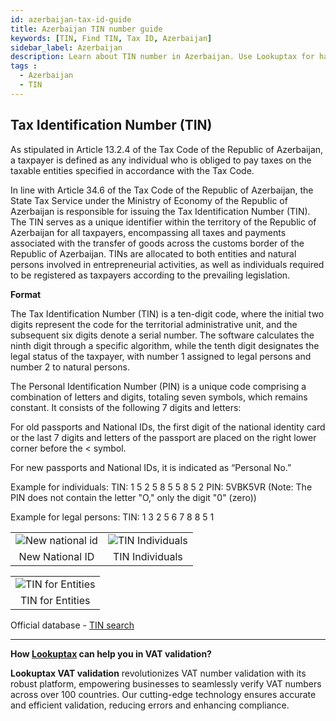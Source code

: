 ```yaml
---
id: azerbaijan-tax-id-guide
title: Azerbaijan TIN number guide
keywords: [TIN, Find TIN, Tax ID, Azerbaijan]
sidebar_label: Azerbaijan
description: Learn about TIN number in Azerbaijan. Use Lookuptax for hassle-free tax id validation in Azerbaijan and other 100+ countries
tags : 
  - Azerbaijan
  - TIN
---
```


## Tax Identification Number (TIN)
As stipulated in Article 13.2.4 of the Tax Code of the Republic of Azerbaijan, a taxpayer is defined as any individual who is obliged to pay taxes on the taxable entities specified in accordance with the Tax Code.

In line with Article 34.6 of the Tax Code of the Republic of Azerbaijan, the State Tax Service under the Ministry of Economy of the Republic of Azerbaijan is responsible for issuing the Tax Identification Number (TIN). The TIN serves as a unique identifier within the territory of the Republic of Azerbaijan for all taxpayers, encompassing all taxes and payments associated with the transfer of goods across the customs border of the Republic of Azerbaijan. TINs are allocated to both entities and natural persons involved in entrepreneurial activities, as well as individuals required to be registered as taxpayers according to the prevailing legislation.

**Format**

The Tax Identification Number (TIN) is a ten-digit code, where the initial two digits represent the code for the territorial administrative unit, and the subsequent six digits denote a serial number. The software calculates the ninth digit through a specific algorithm, while the tenth digit designates the legal status of the taxpayer, with number 1 assigned to legal persons and number 2 to natural persons.

The Personal Identification Number (PIN) is a unique code comprising a combination of letters and digits, totaling seven symbols, which remains constant. It consists of the following 7 digits and letters:

For old passports and National IDs, the first digit of the national identity card or the last 7 digits and letters of the passport are placed on the right lower corner before the < symbol.

For new passports and National IDs, it is indicated as “Personal No.”

Example for individuals:
TIN: 1 5 2 5 8 5 5 8 5 2
PIN: 5VBK5VR (Note: The PIN does not contain the letter "O," only the digit "0" (zero))

Example for legal persons:
TIN: 1 3 2 5 6 7 8 8 5 1

<table align="center" border="0px" border-color="#dedede"><tr><td>
  <img src="/docs/img/taxid/new-national-id.PNG" alt="New national id"  title="New national id"/>
  </td><td>
  <img src="/docs/img/taxid/tin-individuals.PNG" alt="TIN Individuals"  title="TIN Individuals"/>
  </td></tr>
  <tr><td align="center">New National ID</td><td align="center">TIN Individuals</td></tr>
</table>

<table align="center" border="0px" border-color="#dedede"><tr><td>
  <img src="/docs/img/taxid/tin.PNG" alt="TIN for Entities" title="TIN for Entities"/>
  </td></tr>
  <tr><td align="center">TIN for Entities</td></tr>
</table>

Official database - [TIN search](https://www.e-taxes.gov.az/ebyn/payerOrVoenChecker.jsp)

----
**How [Lookuptax](https://lookuptax.com/) can help you in VAT validation?**

**Lookuptax VAT validation** revolutionizes VAT number validation with its robust platform, empowering businesses to seamlessly verify VAT numbers across over 100 countries. Our cutting-edge technology ensures accurate and efficient validation, reducing errors and enhancing compliance.
